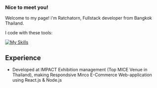### Nice to meet you!

Welcome to my page! 
i'm Ratchatorn, Fullstack developer from Bangkok Thailand.

I code with these tools:

[![My Skills](https://skillicons.dev/icons?i=js,html,css,react,nodejs,mongodb,sqlite,tailwind,bootstrap,figma,py,c)](https://skillicons.dev)

## Experience 
- Developed at IMPACT Exhibition management (Top MICE Venue in Thailand), making Respondsive Mirco E-Commerce Web-application using React.js & Node.js 
